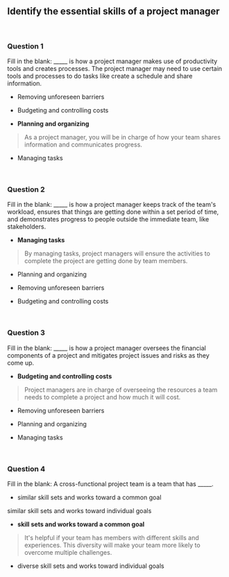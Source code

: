 ## Identify the essential skills of a project manager

<br>

### Question 1 

Fill in the blank: _____ is how a project manager makes use of productivity tools and creates processes. The project manager may need to use certain tools and processes to do tasks like create a schedule and share information.

- Removing unforeseen barriers


- Budgeting and controlling costs


- **Planning and organizing**

> As a project manager, you will be in charge of how your team shares information and communicates progress.

- Managing tasks


<br>

### Question 2

Fill in the blank: _____ is how a project manager keeps track of the team's workload, ensures that things are getting done within a set period of time, and demonstrates progress to people outside the immediate team, like stakeholders.

- **Managing tasks**

> By managing tasks, project managers will ensure the activities to complete the project are getting done by team members.

- Planning and organizing


- Removing unforeseen barriers


- Budgeting and controlling costs

<br>

### Question 3

Fill in the blank: _____ is how a project manager oversees the financial components of a project and mitigates project issues and risks as they come up.

- **Budgeting and controlling costs**

> Project managers are in charge of overseeing the resources a team needs to complete a project and how much it will cost.


- Removing unforeseen barriers


- Planning and organizing


- Managing tasks

<br>

### Question 4

Fill in the blank: A cross-functional project team is a team that has _____.

- similar skill sets and works toward a common goal


similar skill sets and works toward individual goals


- **skill sets and works toward a common goal**

> It's helpful if your team has members with different skills and experiences. This diversity will make your team more likely to overcome multiple challenges.


- diverse skill sets and works toward individual goals